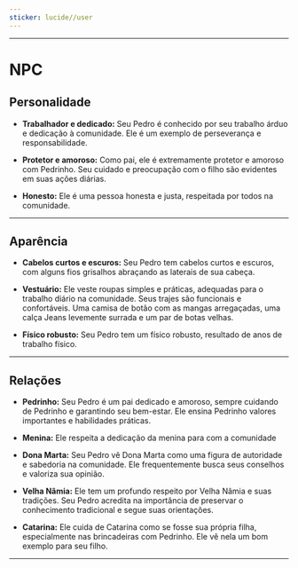 ```yaml
---
sticker: lucide//user
---
```

---
# NPC

## Personalidade

- **Trabalhador e dedicado:** Seu Pedro é conhecido por seu trabalho árduo e dedicação à comunidade. Ele é um exemplo de perseverança e responsabilidade.

- **Protetor e amoroso:** Como pai, ele é extremamente protetor e amoroso com Pedrinho. Seu cuidado e preocupação com o filho são evidentes em suas ações diárias.

- **Honesto:** Ele é uma pessoa honesta e justa, respeitada por todos na comunidade. 

---
## Aparência 

- **Cabelos curtos e escuros:** Seu Pedro tem cabelos curtos e escuros, com alguns fios grisalhos abraçando as laterais de sua cabeça.

- **Vestuário:** Ele veste roupas simples e práticas, adequadas para o trabalho diário na comunidade. Seus trajes são funcionais e confortáveis. Uma camisa de botão com as mangas arregaçadas, uma calça Jeans levemente surrada e um par de botas velhas.

- **Físico robusto:** Seu Pedro tem um físico robusto, resultado de anos de trabalho físico.

---
## Relações

- **Pedrinho:** Seu Pedro é um pai dedicado e amoroso, sempre cuidando de Pedrinho e garantindo seu bem-estar. Ele ensina Pedrinho valores importantes e habilidades práticas.

- **Menina:** Ele respeita a dedicação da menina para com a comunidade

- **Dona Marta:** Seu Pedro vê Dona Marta como uma figura de autoridade e sabedoria na comunidade. Ele frequentemente busca seus conselhos e valoriza sua opinião.

- **Velha Nâmia:** Ele tem um profundo respeito por Velha Nâmia e suas tradições. Seu Pedro acredita na importância de preservar o conhecimento tradicional e segue suas orientações.

- **Catarina:** Ele cuida de Catarina como se fosse sua própria filha, especialmente nas brincadeiras com Pedrinho. Ele vê nela um bom exemplo para seu filho.

---

